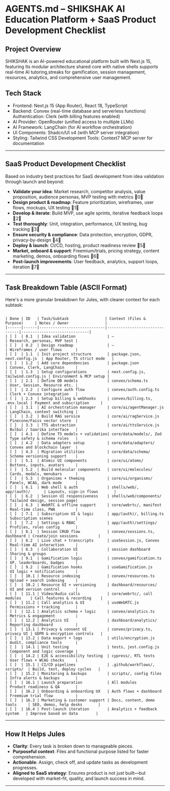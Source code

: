 # AGENTS.md – SHIKSHAK AI Education Platform + SaaS Product Development Checklist

## Project Overview
SHIKSHAK is an AI-powered educational platform built with Next.js 15, featuring Its modular architecture shared core with native shells supports real-time AI tutoring,streaks for gamification, session management, resources, analytics, and comprehensive user management.

## Tech Stack
- Frontend: Next.js 15 (App Router), React 18, TypeScript
- Backend: Convex (real-time database and serverless functions)
Authentication: Clerk (with billing features enabled)
- AI Provider: OpenRouter (unified access to multiple LLMs)
- AI Framework: LangChain (for AI workflow orchestration)
- UI Components: Shadcn/UI v4 (with MCP server integration)
- Styling: Tailwind CSS
Development Tools: Context7 MCP server for documentation


---

## SaaS Product Development Checklist

Based on industry best practices for SaaS development from idea validation through launch and beyond:
- **Validate your idea**: Market research, competitor analysis, value proposition, audience personas, MVP testing with metrics 0  
- **Design product & roadmap**: Feature prioritization, wireframes, user flows, mockups, UX testing 1  
- **Develop & iterate**: Build MVP, use agile sprints, iterative feedback loops 2  
- **Test thoroughly**: Unit, integration, performance, UX testing, bug tracking 3  
- **Ensure security & compliance**: Data protection, encryption, GDPR, privacy-by-design 4  
- **Deploy & launch**: CI/CD, hosting, product readiness review 5  
- **Market, onboard & support**: Freemium/trials, pricing strategy, content marketing, demos, onboarding flows 6  
- **Post-launch improvements**: User feedback, analytics, support loops, iteration 7  

---

## Task Breakdown Table (ASCII Format)

Here's a more granular breakdown for Jules, with clearer context for each subtask:

```ascii

| Done | ID   | Task/Subtask                | Context (Files & Purpose)     | Notes / Owner                |
|------|------|-----------------------------|-------------------------------|------------------------------|
| [ ]  | 0.1  | Idea validation              | —                             | Research, personas, MVP test |
| [ ]  | 0.2  | Design roadmap               | —                             | Wireframes / user flows      |
| [ ]  | 1.1  | Init project structure       | package.json, next.config.js  | App Router, TS strict mode   |
| [ ]  | 1.2  | Add core dependencies        | package.json                  | Convex, Clerk, LangChain     |
| [ ]  | 1.3  | Setup configurations         | next.config.js, tailwind.config.js | Environment & MCP setup |
| [ ]  | 2.1  | Define DB models             | convex/schema.ts              | User, Session, Resource etc. |
| [ ]  | 2.2  | Configure auth flow          | convex/auth.config.ts         | Clerk + Convex integration   |
| [ ]  | 2.3  | Setup billing & webhooks     | convex/billing.ts, .env.local | Payment and subscription     |
| [ ]  | 3.1  | AI orchestration manager     | core/ai/agentManager.js       | LangChain, context switching |
| [ ]  | 3.2  | Build RAG service            | core/ai/ragService.js         | Pinecone/Faiss vector store  |
| [ ]  | 3.3  | TTS abstraction              | core/ai/ttsService.js         | Bulbul / Saarika interface   |
| [ ]  | 4.1  | Define TS models + validation| core/data/models/, Zod        | Type safety & schema rules   |
| [ ]  | 4.2  | Data adapters setup          | core/data/adapters/           | Convex and blockchain layer  |
| [ ]  | 4.3  | Migration utilities          | core/data/schema/             | Schema versioning support    |
| [ ]  | 5.1  | Atomic UI components         | core/ui/atoms/                | Buttons, inputs, avatars     |
| [ ]  | 5.2  | Build molecular components   | core/ui/molecules/            | Cards, modals, menubars      |
| [ ]  | 5.3  | Organisms + theming          | core/ui/organisms/            | Panels, WCAG, dark mode      |
| [ ]  | 6.1  | Web shell & auth             | shells/web/, app/(auth)/      | Layouts, sign-in flows       |
| [ ]  | 6.2  | Session UI responsiveness    | shells/web/components/        | Tailwind design, session page|
| [ ]  | 6.3  | WebRTC & offline support     | core/webrtc/, manifest        | Real-time class, PWA         |
| [ ]  | 7.1  | Subscription UI & logic      | app/(auth)/, billing.ts       | Subscription scenes          |
| [ ]  | 7.2  | Settings & RBAC              | app/(auth)/settings/          | Profiles, roles config       |
| [ ]  | 8.1  | Session CRUD flow            | convex/sessions.ts, dashboard | Create/join sessions         |
| [ ]  | 8.2  | Live chat + transcripts      | useSession.js, Convex         | Real-time AI interaction     |
| [ ]  | 8.3  | Collaboration UI             | session dashboard             | Sharing & groups             |
| [ ]  | 9.1  | Gamification logic           | convex/gamification.ts        | XP, leaderboards, badges     |
| [ ]  | 9.2  | Gamification hooks           | useGamification.js            | UI logic + notifications     |
| [ ]  | 10.1 | Resource indexing            | convex/resources.ts           | Upload + search indexing     |
| [ ]  | 10.2 | Resource UI + versioning     | dashboard/resources/          | UI and version control       |
| [ ]  | 11.1 | Video/Audio calls            | core/webrtc/, call modules    | Call features & recording    |
| [ ]  | 11.2 | Call analytics & UI          | useWebRTC.js                  | Permissions + tracking       |
| [ ]  | 12.1 | Analytics schema + logic     | convex/analytics.ts           | Metrics & engagement         |
| [ ]  | 12.2 | Analytics UI                 | dashboard/analytics/          | Reporting dashboard          |
| [ ]  | 13.1 | Privacy & consent UI         | convex/privacy.ts, privacy UI | GDPR & encryption controls   |
| [ ]  | 13.2 | Data export + logs           | utils/encryption.js           | Audit, compliance tools      |
| [ ]  | 14.1 | Unit testing                 | tests, jest.config.js         | Component and logic coverage |
| [ ]  | 14.2 | E2E & accessibility testing  | cypress/, RTL tests           | User flows + WCAG checks     |
| [ ]  | 15.1 | CI/CD pipelines              | .github/workflows/, scripts/  | Build, test, deploy cycles   |
| [ ]  | 15.2 | Monitoring & backups         | scripts/, config files        | Infra alerts & backups       |
| [ ]  | 16.1 | Launch preparation           | All modules                   | Product readiness & QA       |
| [ ]  | 16.2 | Onboarding & onboarding UX   | Auth flows + dashboard        | Freemium trial flow          |
| [ ]  | 16.3 | Marketing & customer support | Docs, content, demo tools     | SEO, demos, help desks       |
| [ ]  | 16.4 | Post-launch iteration        | Analytics + feedback system   | Improve based on data        |

```

---

## How It Helps Jules
- **Clarity**: Every task is broken down to manageable pieces.
- **Purposeful context**: Files and functional purpose listed for faster comprehension.
- **Actionable**: Assign, check off, and update tasks as development progresses.
- **Aligned to SaaS strategy**: Ensures product is not just built—but developed with market-fit, quality, and launch success in mind.

---
